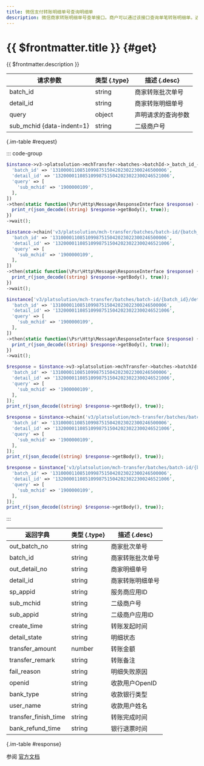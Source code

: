 ```yaml
---
title: 微信支付转账明细单号查询明细单
description: 微信商家转账明细单号查单接口。商户可以通过该接口查询单笔转账明细单。返回消息中包含微信明细单号、明细状态、转账金额、失败原因、收款用户姓名、收款用户OpenID等信息。
---
```


# {{ $frontmatter.title }} {#get}

{{ $frontmatter.description }}

| 请求参数 | 类型 {.type} | 描述 {.desc}
| --- | --- | ---
| batch_id | string | 商家转账批次单号
| detail_id | string | 商家转账明细单号
| query | object | 声明请求的查询参数
| sub_mchid {data-indent=1} | string | 二级商户号

{.im-table #request}

::: code-group

```php [异步纯链式]
$instance->v3->platsolution->mchTransfer->batches->batchId->_batch_id_->details->detailId->_detail_id_->getAsync([
  'batch_id' => '131000011085109987515042023022300246500006',
  'detail_id' => '132000011085109987515042023022300246521006',
  'query' => [
    'sub_mchid' => '1900000109',
  ],
])
->then(static function(\Psr\Http\Message\ResponseInterface $response) {
  print_r(json_decode((string) $response->getBody(), true));
})
->wait();
```

```php [异步声明式]
$instance->chain('v3/platsolution/mch-transfer/batches/batch-id/{batch_id}/details/detail-id/{detail_id}')->getAsync([
  'batch_id' => '131000011085109987515042023022300246500006',
  'detail_id' => '132000011085109987515042023022300246521006',
  'query' => [
    'sub_mchid' => '1900000109',
  ],
])
->then(static function(\Psr\Http\Message\ResponseInterface $response) {
  print_r(json_decode((string) $response->getBody(), true));
})
->wait();
```

```php [异步属性式]
$instance['v3/platsolution/mch-transfer/batches/batch-id/{batch_id}/details/detail-id/{detail_id}']->getAsync([
  'batch_id' => '131000011085109987515042023022300246500006',
  'detail_id' => '132000011085109987515042023022300246521006',
  'query' => [
    'sub_mchid' => '1900000109',
  ],
])
->then(static function(\Psr\Http\Message\ResponseInterface $response) {
  print_r(json_decode((string) $response->getBody(), true));
})
->wait();
```

```php [同步纯链式]
$response = $instance->v3->platsolution->mchTransfer->batches->batchId->_batch_id_->details->detailId->_detail_id_->get([
  'batch_id' => '131000011085109987515042023022300246500006',
  'detail_id' => '132000011085109987515042023022300246521006',
  'query' => [
    'sub_mchid' => '1900000109',
  ],
]);
print_r(json_decode((string) $response->getBody(), true));
```

```php [同步声明式]
$response = $instance->chain('v3/platsolution/mch-transfer/batches/batch-id/{batch_id}/details/detail-id/{detail_id}')->get([
  'batch_id' => '131000011085109987515042023022300246500006',
  'detail_id' => '132000011085109987515042023022300246521006',
  'query' => [
    'sub_mchid' => '1900000109',
  ],
]);
print_r(json_decode((string) $response->getBody(), true));
```

```php [同步属性式]
$response = $instance['v3/platsolution/mch-transfer/batches/batch-id/{batch_id}/details/detail-id/{detail_id}']->get([
  'batch_id' => '131000011085109987515042023022300246500006',
  'detail_id' => '132000011085109987515042023022300246521006',
  'query' => [
    'sub_mchid' => '1900000109',
  ],
]);
print_r(json_decode((string) $response->getBody(), true));
```

:::

| 返回字典 | 类型 {.type} | 描述 {.desc}
| --- | --- | ---
| out_batch_no | string | 商家批次单号
| batch_id | string | 商家转账批次单号
| out_detail_no | string | 商家明细单号
| detail_id | string | 商家转账明细单号
| sp_appid | string | 服务商应用ID
| sub_mchid | string | 二级商户号
| sub_appid | string | 二级商户应用ID
| create_time | string | 转账发起时间
| detail_state | string | 明细状态
| transfer_amount | number | 转账金额
| transfer_remark | string | 转账备注
| fail_reason | string | 明细失败原因
| openid | string | 收款用户OpenID
| bank_type | string | 收款银行类型
| user_name | string | 收款用户姓名
| transfer_finish_time | string | 转账完成时间
| bank_refund_time | string | 银行退票时间

{.im-table #response}

参阅 [官方文档](https://pay.weixin.qq.com/docs/partner/apis/platsolution-mch-transfer/transfer-batch/get-transfer-detail-by-no.html)
